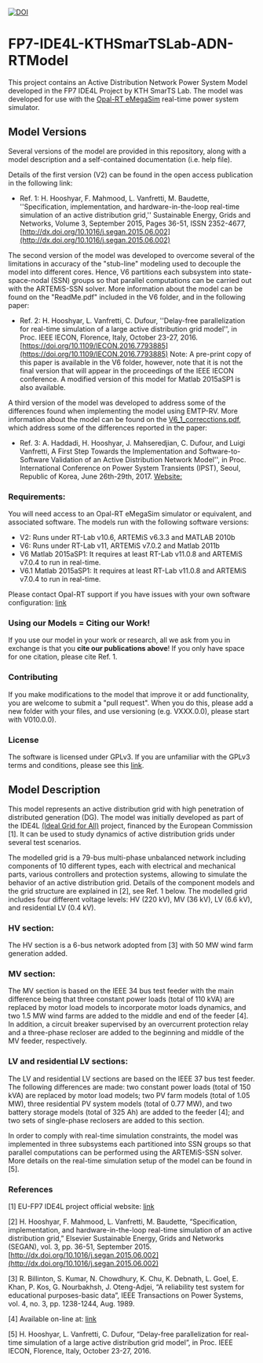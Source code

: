 [![DOI](https://zenodo.org/badge/doi/10.5281/zenodo.61183.svg)](http://dx.doi.org/10.5281/zenodo.61183)

# FP7-IDE4L-KTHSmarTSLab-ADN-RTModel
This project contains an Active Distribution Network Power System Model developed in the FP7 IDE4L Project by KTH SmarTS Lab.
The model was developed for use with the [Opal-RT eMegaSim](http://www.opal-rt.com/product/emegasim-powergrid-real-time-digital-hardware-in-the-loop-simulator) real-time power system simulator.

## Model Versions

Several versions of the model are provided in this repository, along with a model description and a self-contained documentation (i.e. help file).

Details of the first version (V2) can be found in the open access publication in the following link:
- Ref. 1: H. Hooshyar, F. Mahmood, L. Vanfretti, M. Baudette, ''Specification, implementation, and hardware-in-the-loop real-time simulation of an active distribution grid,'' Sustainable Energy, Grids and Networks, Volume 3, September 2015, Pages 36-51, ISSN 2352-4677, [http://dx.doi.org/10.1016/j.segan.2015.06.002](http://dx.doi.org/10.1016/j.segan.2015.06.002)

The second version of the model was developed to overcome several of the limitations in accuracy of the "stub-line" modeling used to decouple the model into different cores. Hence, V6 partitions each subsystem into state-space-nodal (SSN) groups so that parallel computations can be carried out with the ARTEMiS-SSN solver. More information about the model can be found on the "ReadMe.pdf" included in the V6 folder, and in the following paper:
- Ref. 2: H. Hooshyar, L. Vanfretti, C. Dufour, ''Delay-free parallelization for real-time simulation of a large active distribution grid model'', in Proc. IEEE IECON, Florence, Italy, October 23-27, 2016. [https://doi.org/10.1109/IECON.2016.7793885](https://doi.org/10.1109/IECON.2016.7793885) Note: A pre-print copy of this paper is available in the V6 folder, however, note that it is not the final version that will appear in the proceedings of the IEEE IECON conference.
A modified version of this model for Matlab 2015aSP1 is also available.

A third version of the model was developed to address some of the differences found when implementing the model using EMTP-RV. More information about the model can be found on the [V6_1_correcctions.pdf](https://github.com/SmarTS-Lab/FP7-IDE4L-KTHSmarTSLab-ADN-RTModel/blob/master/V6p1/V6_1%20corrections.pdf), which address some of the differences reported in the paper:
- Ref. 3: A. Haddadi, H. Hooshyar, J. Mahseredjian, C. Dufour, and Luigi Vanfretti, A First Step Towards the Implementation and Software-to-Software Validation of an Active Distribution Network Model'', in Proc. International Conference on Power System Transients (IPST), Seoul, Republic of Korea, June 26th-29th, 2017. [Website:](http://www.ipst2017.com/)

### Requirements:
You will need access to an Opal-RT eMegaSim simulator or equivalent, and associated software. The models run with the following software versions:
- V2: Runs under RT-Lab v10.6, ARTEMiS v6.3.3 and MATLAB 2010b
- V6: Runs under RT-Lab v11, ARTEMiS v7.0.2 and Matlab 2011b 
- V6 Matlab 2015aSP1: It requires at least RT-Lab v11.0.8 and ARTEMiS v7.0.4 to run in real-time.
- V6.1 Matlab 2015aSP1: It requires at least RT-Lab v11.0.8 and ARTEMiS v7.0.4 to run in real-time.

Please contact Opal-RT support if you have issues with your own software configuration: [link](http://www.opal-rt.com/support/support-request)

### Using our Models = Citing our Work!
If you use our model in your work or research, all we ask from you in exchange is that you **cite our publications above**! If you only have space for one citation, please cite Ref. 1.

### Contributing
If you make modifications to the model that improve it or add functionality, you are welcome to submit a "pull request". When you do this, please add a new folder with your files, and use versioning (e.g. VXXX.0.0), please start with V010.0.0).

### License
The software is licensed under GPLv3. If you are unfamiliar with the GPLv3 terms and conditions, please see this [link](https://www.gnu.org/licenses/quick-guide-gplv3.en.html).


## Model Description
This model represents an active distribution grid with high penetration of distributed generation (DG). The model was initially developed as part of the IDE4L [(Ideal Grid for All)](http://ide4l.eu/) project, financed by the European Commission [1]. It can be used to study dynamics of active distribution grids under several test scenarios.

The modelled grid is a 79-bus multi-phase unbalanced network including components of 10 different types, each with electrical and mechanical parts, various controllers and protection systems, allowing to simulate the behavior of an active distribution grid. Details of the component models and the grid structure are explained in [2], see Ref. 1 below. The modelled grid includes four different voltage levels: HV (220 kV), MV (36 kV), LV (6.6 kV), and residential LV (0.4 kV).

### HV section:
The HV section is a 6-bus network adopted from [3] with 50 MW wind farm generation added.
### MV section:
The MV section is based on the IEEE 34 bus test feeder with the main difference being that three constant power loads (total of 110 kVA) are replaced by motor load models to incorporate motor loads dynamics, and two 1.5 MW wind farms are added to the middle and end of the feeder [4]. In addition, a circuit breaker supervised by an overcurrent protection relay and a three-phase recloser are added to the beginning and middle of the MV feeder, respectively.
### LV and residential LV sections:
The LV and residential LV sections are based on the IEEE 37 bus test feeder. The following differences are made: two constant power loads (total of 150 kVA) are replaced by motor load models; two PV farm models (total of 1.05 MW), three residential PV system models (total of 0.77 MW), and two battery storage models (total of 325 Ah) are added to the feeder [4]; and two sets of single-phase reclosers are added to this section.

In order to comply with real-time simulation constraints, the model was implemented in three subsystems each partitioned into SSN groups so that parallel computations can be performed using the ARTEMiS-SSN solver. More details on the real-time simulation setup of the model can be found in [5].

### References
[1] EU-FP7 IDE4L project official website: [link](http://www.ide4l.eu)

[2] H. Hooshyar, F. Mahmood, L. Vanfretti, M. Baudette, “Specification, implementation, and hardware-in-the-loop real-time simulation of an active distribution grid,” Elsevier Sustainable Energy, Grids and Networks (SEGAN), vol. 3, pp. 36-51, September 2015. [http://dx.doi.org/10.1016/j.segan.2015.06.002](http://dx.doi.org/10.1016/j.segan.2015.06.002)

[3] R. Billinton, S. Kumar, N. Chowdhury, K. Chu, K. Debnath, L. Goel, E. Khan, P. Kos, G. Nourbakhsh, J. Oteng-Adjei, “A reliability test system for educational purposes-basic data”, IEEE Transactions on Power Systems, vol. 4, no. 3, pp. 1238-1244, Aug. 1989.

[4] Available on-line at: [link](http://www.ewh.ieee.org/soc/pes/dsacom/testfeeders/index.html)

[5] H. Hooshyar, L. Vanfretti, C. Dufour, “Delay-free parallelization for real-time simulation of a large active distribution grid model”, in Proc. IEEE IECON, Florence, Italy, October 23-27, 2016.

